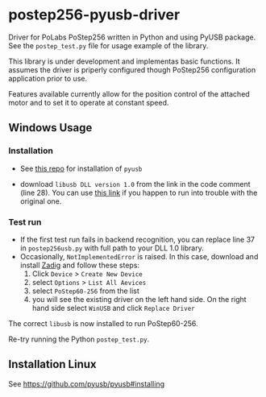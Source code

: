 # postep256-pyusb-driver
Driver for PoLabs PoStep256 written in Python and using PyUSB package. See the `postep_test.py` file for usage example of the library.

This library is under development and implementas basic functions. It assumes the driver is priperly configured though PoStep256 configuration application prior to use.

Features available currently allow for the position control of the attached motor and to set it to operate at constant speed.

## Windows Usage

### Installation
* See [this repo](https://github.com/pyusb/pyusb#installing) for installation of `pyusb`

* download `libusb DLL version 1.0` from the link in the code comment (line 28). You can use [this link](https://www.dll4free.com/libusb-1.0.dll.html) if you happen to run into trouble with the original one.

### Test run
* If the first test run fails in backend recognition, you can replace line 37 in `postep256usb.py` with full path to your DLL 1.0 library.
* Occasionally, `NotImplementedError` is raised. In this case, download and install [Zadig](https://zadig.akeo.ie/) and follow these steps:
  1. Click `Device` > `Create New Device`
  2. select `Options` > `List All Aevices`
  3. select `PoStep60-256` from the list
  5. you will see the existing driver on the left hand side. On the right hand side select `WinUSB` and click `Replace Driver`
 
 The correct `libusb` is now installed to run PoStep60-256.
 
 Re-try running the Python `postep_test.py`.

## Installation Linux
See https://github.com/pyusb/pyusb#installing


